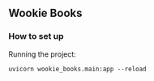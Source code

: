 ## Wookie Books

### How to set up

Running the project:
```
uvicorn wookie_books.main:app --reload
```
